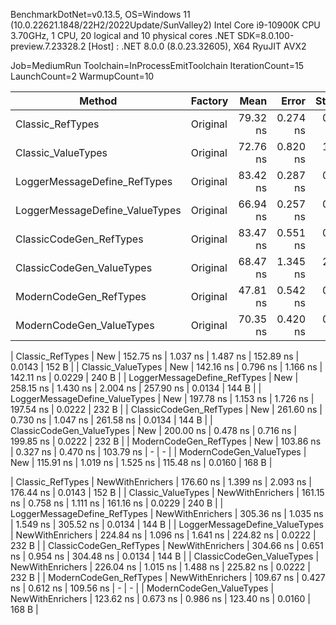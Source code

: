 BenchmarkDotNet=v0.13.5, OS=Windows 11 (10.0.22621.1848/22H2/2022Update/SunValley2)
Intel Core i9-10900K CPU 3.70GHz, 1 CPU, 20 logical and 10 physical cores
.NET SDK=8.0.100-preview.7.23328.2
  [Host] : .NET 8.0.0 (8.0.23.32605), X64 RyuJIT AVX2

Job=MediumRun  Toolchain=InProcessEmitToolchain  IterationCount=15
LaunchCount=2  WarmupCount=10

|                         Method |          Factory |      Mean |    Error |   StdDev |    Median |   Gen0 | Allocated |
|------------------------------- |----------------- |----------:|---------:|---------:|----------:|-------:|----------:|
|               Classic_RefTypes |         Original |  79.32 ns | 0.274 ns | 0.375 ns |  79.41 ns | 0.0106 |     112 B |
|             Classic_ValueTypes |         Original |  72.76 ns | 0.820 ns | 1.150 ns |  73.48 ns | 0.0191 |     200 B |
|   LoggerMessageDefine_RefTypes |         Original |  83.42 ns | 0.287 ns | 0.412 ns |  83.41 ns | 0.0068 |      72 B |
| LoggerMessageDefine_ValueTypes |         Original |  66.94 ns | 0.257 ns | 0.368 ns |  66.85 ns | 0.0160 |     168 B |
|        ClassicCodeGen_RefTypes |         Original |  83.47 ns | 0.551 ns | 0.825 ns |  83.13 ns | 0.0068 |      72 B |
|      ClassicCodeGen_ValueTypes |         Original |  68.47 ns | 1.345 ns | 2.013 ns |  67.71 ns | 0.0160 |     168 B |
|         ModernCodeGen_RefTypes |         Original |  47.81 ns | 0.542 ns | 0.794 ns |  47.51 ns |      - |         - |
|       ModernCodeGen_ValueTypes |         Original |  70.35 ns | 0.420 ns | 0.589 ns |  70.25 ns | 0.0160 |     168 B |

|               Classic_RefTypes |              New | 152.75 ns | 1.037 ns | 1.487 ns | 152.89 ns | 0.0143 |     152 B |
|             Classic_ValueTypes |              New | 142.16 ns | 0.796 ns | 1.166 ns | 142.11 ns | 0.0229 |     240 B |
|   LoggerMessageDefine_RefTypes |              New | 258.15 ns | 1.430 ns | 2.004 ns | 257.90 ns | 0.0134 |     144 B |
| LoggerMessageDefine_ValueTypes |              New | 197.78 ns | 1.153 ns | 1.726 ns | 197.54 ns | 0.0222 |     232 B |
|        ClassicCodeGen_RefTypes |              New | 261.60 ns | 0.730 ns | 1.047 ns | 261.58 ns | 0.0134 |     144 B |
|      ClassicCodeGen_ValueTypes |              New | 200.00 ns | 0.478 ns | 0.716 ns | 199.85 ns | 0.0222 |     232 B |
|         ModernCodeGen_RefTypes |              New | 103.86 ns | 0.327 ns | 0.470 ns | 103.79 ns |      - |         - |
|       ModernCodeGen_ValueTypes |              New | 115.91 ns | 1.019 ns | 1.525 ns | 115.48 ns | 0.0160 |     168 B |

|               Classic_RefTypes | NewWithEnrichers | 176.60 ns | 1.399 ns | 2.093 ns | 176.44 ns | 0.0143 |     152 B |
|             Classic_ValueTypes | NewWithEnrichers | 161.15 ns | 0.758 ns | 1.111 ns | 161.16 ns | 0.0229 |     240 B |
|   LoggerMessageDefine_RefTypes | NewWithEnrichers | 305.36 ns | 1.035 ns | 1.549 ns | 305.52 ns | 0.0134 |     144 B |
| LoggerMessageDefine_ValueTypes | NewWithEnrichers | 224.84 ns | 1.096 ns | 1.641 ns | 224.82 ns | 0.0222 |     232 B |
|        ClassicCodeGen_RefTypes | NewWithEnrichers | 304.66 ns | 0.651 ns | 0.954 ns | 304.48 ns | 0.0134 |     144 B |
|      ClassicCodeGen_ValueTypes | NewWithEnrichers | 226.04 ns | 1.015 ns | 1.488 ns | 225.82 ns | 0.0222 |     232 B |
|         ModernCodeGen_RefTypes | NewWithEnrichers | 109.67 ns | 0.427 ns | 0.612 ns | 109.56 ns |      - |         - |
|       ModernCodeGen_ValueTypes | NewWithEnrichers | 123.62 ns | 0.673 ns | 0.986 ns | 123.40 ns | 0.0160 |     168 B |
